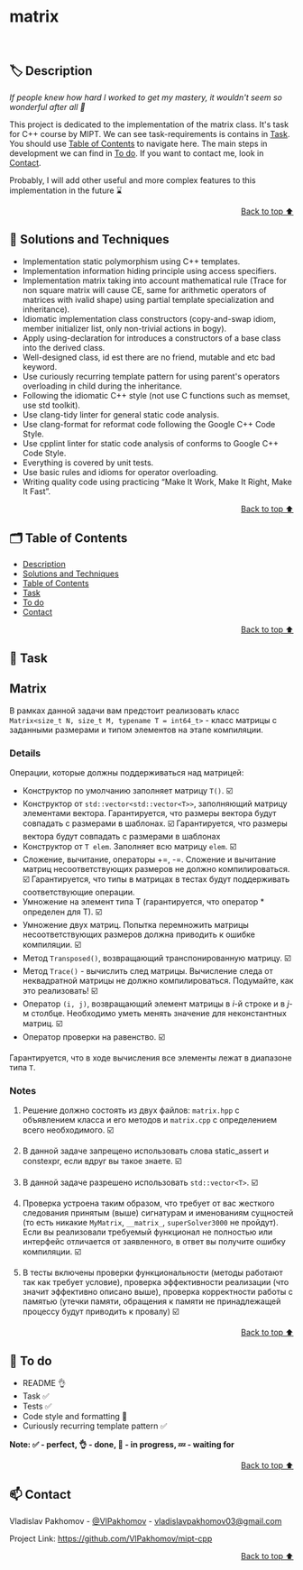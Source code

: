 # matrix

<br/>

<a id="description"></a>
## 🏷️ Description

*If people knew how hard I worked to get my mastery, it wouldn't seem so wonderful after all 💫*

This project is dedicated to the implementation of the matrix class. It's task for C++ course by MIPT. We can see task-requirements is contains in [Task](#task). 
You should use [Table of Contents](#️table_of_contents) to navigate here. The main steps in development we can find in [To do](#to_do). If you want to contact me, look in [Contact](#contact).<br/>

Probably, I will add other useful and more complex features to this implementation in the future ⌛ 

<p align="right"><a href="#string">Back to top ⬆️</a></p>

<a id="solutions_and_techniques"></a>
## 🎯 Solutions and Techniques

- Implementation static polymorphism using C++ templates.
- Implementation information hiding principle using access specifiers.
- Implementation matrix taking into account mathematical rule (Trace for non square matrix will cause CE, 
        same for arithmetic operators of matrices with ivalid shape) using partial template specialization and inheritance).
- Idiomatic implementation class constructors (copy-and-swap idiom, member initializer list, only non-trivial actions in bogy).
- Apply using-declaration for introduces a constructors of a base class into the derived class.
- Well-designed class, id est there are no friend, mutable and etc bad keyword.
- Use curiously recurring template pattern for using parent's operators overloading in child during the inheritance.   
- Following the idiomatic C++ style (not use C functions such as memset, use std toolkit).
- Use clang-tidy linter for general static code analysis.
- Use clang-format for reformat code following the Google C++ Code Style.
- Use cpplint linter for static code analysis of conforms to Google C++ Code Style. 
- Everything is covered by unit tests.
- Use basic rules and idioms for operator overloading.   
- Writing quality code using practicing “Make It Work, Make It Right, Make It Fast”.

<p align="right"><a href="#string">Back to top ⬆️</a></p>

<a id="table_of_contents"></a>
## 🗂️ Table of Contents 
- [Description](#️-description)
- [Solutions and Techniques](#-solutions-and-techniques)
- [Table of Contents](#️-table-of-contents)
- [Task](#-task)
- [To do](#-to-do)
- [Contact](#-contact)


<p align="right"><a href="#string">Back to top ⬆️</a></p>

<a id="task"></a>
## 📄 Task 

## Matrix

В рамках данной задачи вам предстоит реализовать класс `Matrix<size_t N, size_t M, typename T = int64_t>` - класс матрицы с
заданными размерами и типом элементов на этапе компиляции.


### Details

Операции, которые должны поддерживаться над матрицей:
* Конструктор по умолчанию заполняет матрицу `T()`. ☑️
* Конструктор от `std::vector<std::vector<T>>`, заполняющий матрицу элементами вектора. Гарантируется, что размеры вектора будут совпадать с размерами в шаблонах. ☑️
Гарантируется, что размеры вектора будут совпадать с размерами в шаблонах
* Конструктор от `T elem`. Заполняет всю матрицу `elem`. ☑️
* Сложение, вычитание, операторы +=, -=. Сложение и вычитание матриц несоответствующих размеров не должно компилироваться. ☑️
Гарантируется, что типы в матрицах в тестах будут поддерживать соответствующие операции.
* Умножение на элемент типа T (гарантируется, что оператор * определен для T). ☑️
* Умножение двух матриц. Попытка перемножить матрицы несоответствующих размеров должна приводить к ошибке компиляции. ☑️
* Метод `Transposed()`, возвращающий транспонированную матрицу. ☑️
* Метод `Trace()` - вычислить след матрицы. Вычисление следа от неквадратной матрицы не должно компилироваться. Подумайте, как это реализовать! ☑️
* Оператор `(i, j)`, возвращающий элемент матрицы в _i_-й строке и в _j_-м столбце. Необходимо уметь менять значение для неконстантных матриц. ☑️
* Оператор проверки на равенство. ☑️

Гарантируется, что в ходе вычисления все элементы лежат в диапазоне типа `T`.

### Notes

1. Решение должно состоять из двух файлов: `matrix.hpp` с объявлением класса и его методов и `matrix.cpp` с определением всего необходимого. ☑️

2. В данной задаче запрещено использовать слова static_assert и constexpr, если вдруг вы такое знаете. ☑️

3. В данной задаче разрешено использовать `std::vector<T>`. ☑️

4. Проверка устроена таким образом, что требует от вас жесткого следования принятым (выше)
   сигнатурам и именованиям сущностей (то есть никакие `MyMatrix`, `__matrix_`,  `superSolver3000` не пройдут).
   Если вы реализовали требуемый функционал не полностью или интерфейс отличается от заявленного,
   в ответ вы получите ошибку компиляции. ☑️

5. В тесты включены проверки функциональности (методы работают так как требует условие),
   проверка эффективности реализации (что значит эффективно описано выше),
   проверка корректности работы с памятью (утечки памяти, обращения к памяти
   не принадлежащей процессу будут приводить к провалу) ☑️


<p align="right"><a href="#string">Back to top ⬆️</a></p>

<a id="to_do"></a>
## 📌 To do 

- README 👌
- Task ✅
- Tests ✅
- Code style and formatting 🔄
- Curiously recurring template pattern ✅

**Note: ✅ - perfect, 👌 - done, 🔄 - in progress, 💤 - waiting for** 

<p align="right"><a href="#string">Back to top ⬆️</a></p>


<a id="contact"></a>
## 📫 Contact  

Vladislav Pakhomov - [@VlPakhomov](https://t.me/VlPakhomov) - [vladislavpakhomov03@gmail.com](mailto:vladislavpakhomov03@gmail.com)

Project Link: https://github.com/VlPakhomov/mipt-cpp

<p align="right"><a href="#string">Back to top ⬆️</a></p>

